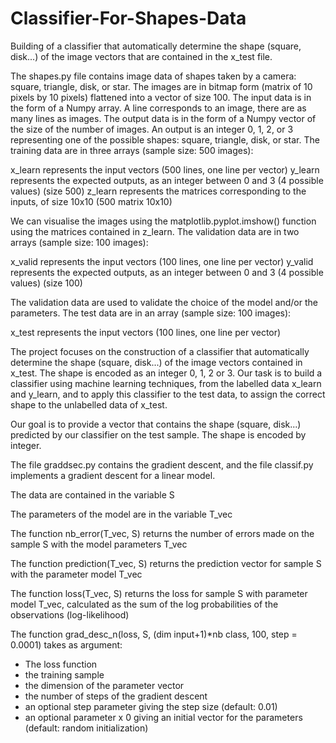 # Classifier-For-Shapes-Data
Building of a classifier that automatically determine the shape (square, disk...) of the image vectors that are contained in the x_test file.

The shapes.py file contains image data of shapes taken by a camera: square, triangle, disk, or star. The images are in bitmap form (matrix of 10 pixels by 10 pixels) flattened into a vector of size 100.
The input data is in the form of a Numpy array. A line corresponds to an image, there are as many lines as images. The output data is in the form of a Numpy vector of the size of the number of images.
An output is an integer 0, 1, 2, or 3 representing one of the possible shapes: square, triangle, disk, or star.
The training data are in three arrays (sample size: 500 images):

x_learn represents the input vectors (500 lines, one line per vector)
y_learn represents the expected outputs, as an integer between 0 and 3 (4 possible values) (size 500)
z_learn represents the matrices corresponding to the inputs, of size 10x10 (500 matrix 10x10)

We can visualise the images using the matplotlib.pyplot.imshow() function using the matrices contained in z_learn.
The validation data are in two arrays (sample size: 100 images):

x_valid represents the input vectors (100 lines, one line per vector)
y_valid represents the expected outputs, as an integer between 0 and 3 (4 possible values) (size 100)


The validation data are used to validate the choice of the model and/or the parameters.
The test data are in an array (sample size: 100 images):

x_test represents the input vectors (100 lines, one line per vector)

The project focuses on the construction of a classifier that automatically determine the shape (square, disk...) of the image vectors contained in x_test. The shape is encoded as an integer 0, 1, 2 or 3.
Our task is to build a classifier using machine learning techniques, from the labelled data x_learn and y_learn, and to apply this classifier to the test data, to assign the correct shape to the unlabelled data of x_test.

Our goal is to provide a vector that contains the shape (square, disk...) predicted by our classifier on the test sample. The shape is encoded by integer.


The file graddsec.py contains the gradient descent, and the file classif.py implements a gradient descent for a linear model.

The data are contained in the variable S

The parameters of the model are in the variable T_vec

The function nb_error(T_vec, S) returns the number of errors made on the sample S with the model parameters T_vec

The function prediction(T_vec, S) returns the prediction vector for sample S with the parameter model T_vec

The function loss(T_vec, S) returns the loss for sample S with parameter model T_vec, calculated as the sum of the log probabilities of the observations (log-likelihood) 

The function grad_desc_n(loss, S, (dim input+1)*nb class, 100, step = 0.0001) takes as argument:
- The loss function
- the training sample
- the dimension of the parameter vector
- the number of steps of the gradient descent
- an optional step parameter giving the step size (default: 0.01)
- an optional parameter x 0 giving an initial vector for the parameters (default: random initialization)
